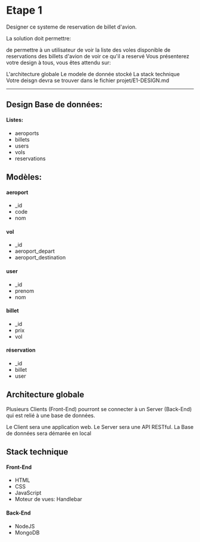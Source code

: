 # Etape 1 

Designer ce systeme de reservation de billet d'avion.

La solution doit permettre:

de permettre à un utilisateur de voir la liste des voles disponible
de reservations des billets d'avion
de voir ce qu'il a reservé
Vous présenterez votre design à tous, vous êtes attendu sur:

L'architecture globale
Le modele de donnée stocké
La stack technique
Votre deisgn devra se trouver dans le fichier projet/E1-DESIGN.md

---

## Design Base de données:
#### Listes:
- aeroports
- billets
- users
- vols
- reservations

## Modèles: 
#### aeroport
- _id
- code
- nom

#### vol
- _id
- aeroport_depart
- aeroport_destination

#### user
- _id
- prenom
- nom

#### billet
- _id
- prix
- vol

#### réservation
- _id
- billet
- user


## Architecture globale

Plusieurs Clients (Front-End) pourront se connecter à un Server (Back-End) qui est relié à une base de données. 

Le Client sera une application web. 
Le Server sera une API RESTful. 
La Base de données sera démarée en local


## Stack technique
#### Front-End
- HTML
- CSS
- JavaScript
- Moteur de vues: Handlebar

#### Back-End
- NodeJS
- MongoDB